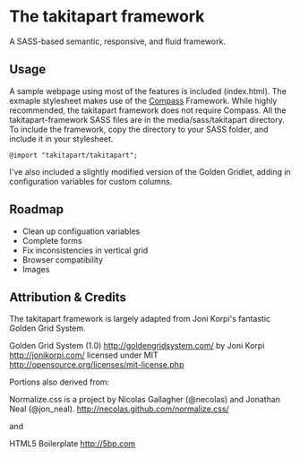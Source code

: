 The takitapart framework
========================
A SASS-based semantic, responsive, and fluid framework.

Usage
-----
A sample webpage using most of the features is included (index.html).
The exmaple stylesheet makes use of the [Compass](http://http://compass-style.org/) Framework. While
highly recommended, the takitapart framework does not require Compass.
All the takitapart-framework SASS files are in the media/sass/takitapart directory.
To include the framework, copy the directory to your SASS folder, and include it in your stylesheet.

	@import "takitapart/takitapart";

I've also included a slightly modified version of the Golden Gridlet, adding in configuration 
variables for custom columns. 

Roadmap
-------
+ Clean up configuation variables
+ Complete forms
+ Fix inconsistencies in vertical grid
+ Browser compatibility
+ Images

Attribution & Credits
---------------------
The takitapart framework is largely adapted from Joni Korpi's fantastic
Golden Grid System.

Golden Grid System (1.0) 	<http://goldengridsystem.com/>
by Joni Korpi               <http://jonikorpi.com/>
licensed under MIT          <http://opensource.org/licenses/mit-license.php>

Portions also derived from:

Normalize.css is a project by Nicolas Gallagher (@necolas) and Jonathan Neal (@jon_neal).
http://necolas.github.com/normalize.css/

and

HTML5 Boilerplate
http://5bp.com
